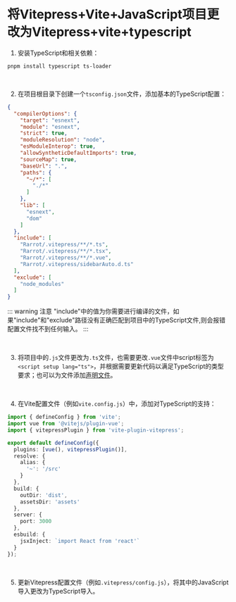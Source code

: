 # 将Vitepress+Vite+JavaScript项目更改为Vitepress+vite+typescript

1. 安装TypeScript和相关依赖：
```shell
pnpm install typescript ts-loader
```
<br/>

2. 在项目根目录下创建一个`tsconfig.json`文件，添加基本的TypeScript配置：
```json
{
  "compilerOptions": {
    "target": "esnext",
    "module": "esnext",
    "strict": true,
    "moduleResolution": "node",
    "esModuleInterop": true,
    "allowSyntheticDefaultImports": true,
    "sourceMap": true,
    "baseUrl": ".",
    "paths": {
      "~/*": [
        "./*"
      ]
    },
    "lib": [
      "esnext",
      "dom"
    ]
  },
  "include": [
    "Rarrot/.vitepress/**/*.ts",
    "Rarrot/.vitepress/**/*.tsx",
    "Rarrot/.vitepress/**/*.vue",
    "Rarrot/.vitepress/sidebarAuto.d.ts"
  ],
  "exclude": [
    "node_modules"
  ]
}
```
::: warning 注意
"include"中的值为你需要进行编译的文件，如果"include"和"exclude"路径没有正确匹配到项目中的TypeScript文件,则会报错配置文件找不到任何输入。
:::

<br/>

3. 将项目中的`.js`文件更改为`.ts`文件，也需要更改`.vue`文件中script标签为`<script setup lang="ts">`，并根据需要更新代码以满足TypeScript的类型要求；也可以为文件添加[声明文件](../typescript/19-声明文件d.ts.html)。

<br/>

4. 在Vite配置文件（例如`vite.config.js`）中，添加对TypeScript的支持：
```typescript
import { defineConfig } from 'vite';
import vue from '@vitejs/plugin-vue';
import { vitepressPlugin } from 'vite-plugin-vitepress';

export default defineConfig({
  plugins: [vue(), vitepressPlugin()],
  resolve: {
    alias: {
      '~': '/src'
    }
  },
  build: {
    outDir: 'dist',
    assetsDir: 'assets'
  },
  server: {
    port: 3000
  },
  esbuild: {
    jsxInject: `import React from 'react'`
  }
});
```
<br/>

5. 更新Vitepress配置文件（例如`.vitepress/config.js`），将其中的JavaScript导入更改为TypeScript导入。
